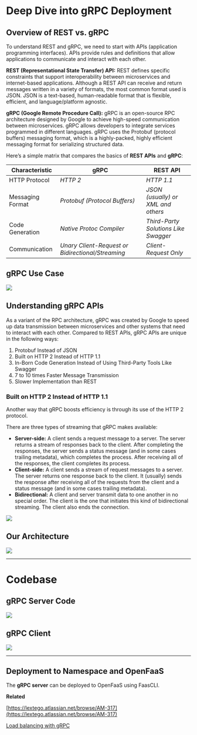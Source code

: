 <!-- SPDX-License-Identifier: Apache-2.0 -->

# Deep Dive into gRPC Deployment

## Overview of REST vs. gRPC

To understand REST and gRPC, we need to start with APIs (application programming interfaces). APIs provide rules and definitions that allow applications to communicate and interact with each other.

**REST (Representational State Transfer) API:** REST defines specific constraints that support interoperability between microservices and internet-based applications. Although a REST API can receive and return messages written in a variety of formats, the most common format used is JSON. JSON is a text-based, human-readable format that is flexible, efficient, and language/platform agnostic.

**gRPC (Google Remote Procedure Call):** gRPC is an open-source RPC architecture designed by Google to achieve high-speed communication between microservices. gRPC allows developers to integrate services programmed in different languages. gRPC uses the Protobuf (protocol buffers) messaging format, which is a highly-packed, highly efficient messaging format for serializing structured data.

Here’s a simple matrix that compares the basics of **REST APIs** and **gRPC**:

| **Characteristic** | **gRPC** | **REST API** |
| --- | --- | --- |
| HTTP Protocol | *HTTP 2* | *HTTP 1.1* |
| Messaging Format | *Protobuf (Protocol Buffers)* | *JSON (usually) or XML and others* |
| Code Generation | *Native Protoc Compiler* | *Third-Party Solutions Like Swagger* |
| Communication | *Unary Client-Request or Bidirectional/Streaming* | *Client-Request Only* |

## gRPC Use Case

![](../images/gRPC_example.png)

## Understanding gRPC APIs

As a variant of the RPC architecture, gRPC was created by Google to speed up data transmission between microservices and other systems that need to interact with each other. Compared to REST APIs, gRPC APIs are unique in the following ways:

1. Protobuf Instead of JSON
2. Built on HTTP 2 Instead of HTTP 1.1
3. In-Born Code Generation Instead of Using Third-Party Tools Like Swagger
4. 7 to 10 times Faster Message Transmission
5. Slower Implementation than REST

### Built on HTTP 2 Instead of HTTP 1.1

Another way that gRPC boosts efficiency is through its use of the HTTP 2 protocol.  

There are three types of streaming that gRPC makes available:

- **Server-side:** A client sends a request message to a server. The server returns a stream of responses back to the client. After completing the responses, the server sends a status message (and in some cases trailing metadata), which completes the process. After receiving all of the responses, the client completes its process.
- **Client-side:** A client sends a stream of request messages to a server. The server returns one response back to the client. It (usually) sends the response after receiving all of the requests from the client and a status message (and in some cases trailing metadata).
- **Bidirectional:** A client and server transmit data to one another in no special order. The client is the one that initiates this kind of bidirectional streaming. The client also ends the connection.

![](../images/across_languages_1.png)

## Our Architecture

![](../images/Group_5.jpg)

* * *

# Codebase

## gRPC Server Code

![](../images/gRPC_Server.png)

## gRPC Client

![](../images/gRPC_Client.png)

* * *

## Deployment to Namespace and OpenFaaS

The **gRPC server** can be deployed to OpenFaaS using FaasCLI.

**Related**

[https://lextego.atlassian.net/browse/AM-317](https://lextego.atlassian.net/browse/AM-317)

[Load balancing with gRPC](../architecture-and-design/linkerd/load-balancing-with-grpc.md)
